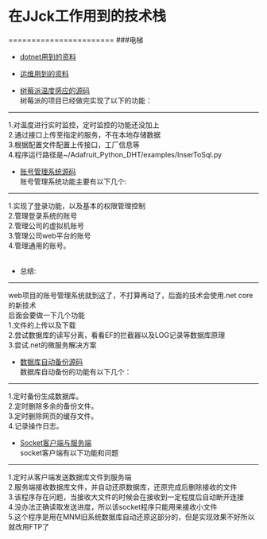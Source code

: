 # 在JJck工作用到的技术栈<br>
=======================
###电梯<br>
* [dotnet用到的资料](https://github.com/yellowaug/jjck/blob/master/.net%E7%94%A8%E5%88%B0%E7%9A%84%E8%B5%84%E6%96%99.txt)<br>

* [运维用到的资料](https://github.com/yellowaug/jjck/blob/master/%E5%B7%A5%E4%BD%9C%E6%97%A5%E5%B8%B8.txt)<br>

* [树莓派温度感应的源码](https://github.com/yellowaug/jjck/tree/home/Adafruit_Python_DHT)<br>
树莓派的项目已经做完实现了以下的功能：
---------------------------------
1.对温度进行实时监控，定时监控的功能还没加上<br>
2.通过接口上传至指定的服务，不在本地存储数据<br>
3.根据配置文件配置上传接口，工厂信息等<br>
4.程序运行路径是~/Adafruit_Python_DHT/examples/InserToSql.py<br>

* [账号管理系统源码](https://github.com/yellowaug/jjck/tree/home/JJCKManager)<br>
账号管理系统功能主要有以下几个:
---------------------------
1.实现了登录功能，以及基本的权限管理控制<br>
2.管理登录系统的账号<br>
2.管理公司的虚拟机账号<br>
3.管理公司web平台的账号<br>
4.管理通用的账号。<br>
<br>
* 总结:
---------------------------
web项目的账号管理系统就到这了，不打算再动了，后面的技术会使用.net core的新技术<br>
后面会要做一下几个功能<br>
1.文件的上传以及下载<br>
2.尝试数据库的读写分离，看看EF的拦截器以及LOG记录等数据库原理<br>
3.尝试.net的微服务解决方案<br>


* [数据库自动备份源码](https://github.com/yellowaug/jjck/tree/home/JJCKsqlback)<br>
数据库自动备份的功能有以下几个：
---------------------------
1.定时备份生成数据库。<br>
2.定时删除多余的备份文件。<br>
3.定时删除网页的缓存文件。<br>
4.记录操作日志。<br>

* [Socket客户端与服务端](https://github.com/yellowaug/jjck/tree/home/Socket)<br>
socket客户端有以下功能和问题
---------------------------
1.定时从客户端发送数据库文件到服务端 <br>
2.服务端接收数据库文件，并自动还原数据库，还原完成后删除接收的文件 <br>
3.该程序存在问题，当接收大文件的时候会在接收到一定程度后自动断开连接 <br>
4.没办法正确读取发送进度，所以该socket程序只能用来接收小文件 <br>
5.这个程序是用在MNM旧系统数据库自动还原这部分的，但是实现效果不好所以就改用FTP了 <br>

